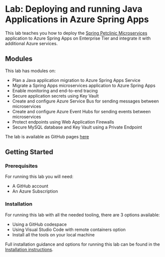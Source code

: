 # Lab: Deploying and running Java Applications in Azure Spring Apps

This lab teaches you how to deploy the [Spring Petclinic Microservices](https://github.com/Azure-Samples/java-microservices-asa-e-lab/tree/main/src) application to Azure Spring Apps on Enterprise Tier and integrate it with additional Azure services.

## Modules

This lab has modules on:

* Plan a Java application migration to Azure Spring Apps Service
* Migrate a Spring Apps microservices application to Azure Spring Apps
* Enable monitoring and end-to-end tracing
* Secure application secrets using Key Vault
* Create and configure Azure Service Bus for sending messages between microservices
* Create and configure Azure Event Hubs for sending events between microservices
* Protect endpoints using Web Application Firewalls
* Secure MySQL database and Key Vault using a Private Endpoint

The lab is available as GitHub pages [here](https://azure-samples.github.io/java-microservices-asa-e-lab/)

## Getting Started

### Prerequisites

For running this lab you will need:

- A GitHub account
- An Azure Subscription

### Installation

For running this lab with all the needed tooling, there are 3 options available: 

- Using a GitHub codespace  
- Using Visual Studio Code with remote containers option
- Install all the tools on your local machine

Full installation guidance and options for running this lab can be found in the [Installation instructions](install.md).
